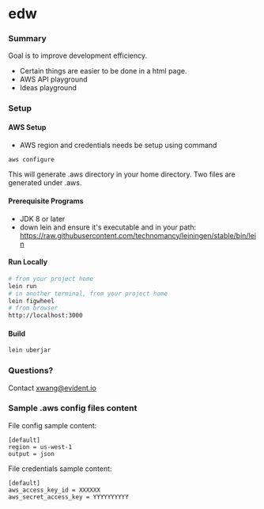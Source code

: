 # edw

### Summary
Goal is to improve development efficiency.
* Certain things are easier to be done in a html page.
* AWS API playground
* Ideas playground

### Setup
#### AWS Setup
* AWS region and credentials needs be setup using command

``` bash
aws configure
```
This will generate .aws directory in your home directory. Two files
are generated under .aws.
#### Prerequisite Programs
* JDK 8 or later
* down lein and ensure it's executable and in your path:
 https://raw.githubusercontent.com/technomancy/leiningen/stable/bin/lein

#### Run Locally
``` bash
# from your project home
lein run
# in another terminal, from your project home
lein figwheel
# from browser
http://localhost:3000
```

#### Build
``` bash
lein uberjar
```

### Questions?
Contact xwang@evident.io

### Sample .aws config files content
File config sample content:
```
[default]
region = us-west-1
output = json
```
File credentials sample content:
```
[default]
aws_access_key_id = XXXXXX
aws_secret_access_key = YYYYYYYYYY

```

